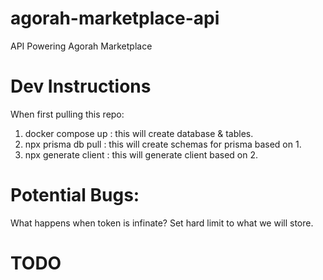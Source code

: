 # agorah-marketplace-api

API Powering Agorah Marketplace

# Dev Instructions

When first pulling this repo:

1. docker compose up : this will create database & tables.
2. npx prisma db pull : this will create schemas for prisma based on 1.
3. npx generate client : this will generate client based on 2.

# Potential Bugs:

What happens when token is infinate? Set hard limit to what we will store.

# TODO

